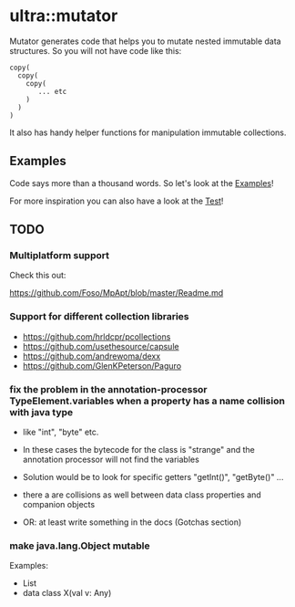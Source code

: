# ultra::mutator

Mutator generates code that helps you to mutate nested immutable data structures. So you will not have code like this:

```
copy(
  copy(
    copy(
       ... etc
    )
  )
)
```

It also has handy helper functions for manipulation immutable collections.

## Examples

Code says more than a thousand words. So let's look at the [Examples](docs/ultra::docs/index.md)!

For more inspiration you can also have a look at the [Test](src/test/kotlin)!

## TODO

### Multiplatform support

Check this out:

https://github.com/Foso/MpApt/blob/master/Readme.md

### Support for different collection libraries

- https://github.com/hrldcpr/pcollections
- https://github.com/usethesource/capsule
- https://github.com/andrewoma/dexx
- https://github.com/GlenKPeterson/Paguro

### fix the problem in the annotation-processor TypeElement.variables when a property has a name collision with java type
 
- like "int", "byte"  etc.
- In these cases the bytecode for the class is "strange" and the annotation processor will not find the variables
- Solution would be to look for specific getters "getInt()", "getByte()" ...

- there a are collisions as well between data class properties and companion objects

- OR: at least write something in the docs (Gotchas section)

### make java.lang.Object mutable

Examples:

- List<Any>
- data class X(val v: Any)
